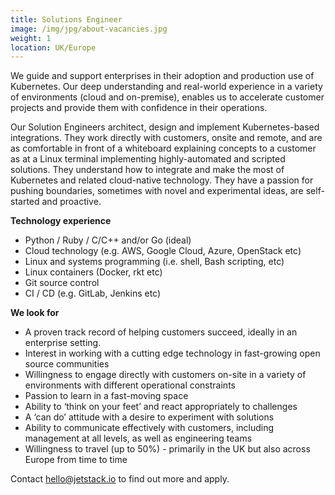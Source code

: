 ```yaml
---
title: Solutions Engineer
image: /img/jpg/about-vacancies.jpg
weight: 1
location: UK/Europe
---
```


We guide and support enterprises in their adoption and production use of Kubernetes. Our deep understanding and real-world experience in a variety of environments (cloud and on-premise), enables us to accelerate customer projects and provide them with confidence in their operations.

Our Solution Engineers architect, design and implement Kubernetes-based integrations. They work directly with customers, onsite and remote, and are as comfortable in front of a whiteboard explaining concepts to a customer as at a Linux terminal implementing highly-automated and scripted solutions. They understand how to integrate and make the most of Kubernetes and related cloud-native technology. They have a passion for pushing boundaries, sometimes with novel and experimental ideas, are self-started and proactive.

**Technology experience**

* Python / Ruby / C/C++ and/or Go (ideal)
* Cloud technology (e.g. AWS, Google Cloud, Azure, OpenStack etc)
* Linux and systems programming (i.e. shell, Bash scripting, etc)
* Linux containers (Docker, rkt etc)
* Git source control
* CI / CD (e.g. GitLab, Jenkins etc)

**We look for**

* A proven track record of helping customers succeed, ideally in an enterprise setting.
* Interest in working with a cutting edge technology in fast-growing open source communities
* Willingness to engage directly with customers on-site in a variety of environments with different operational constraints
* Passion to learn in a fast-moving space
* Ability to ‘think on your feet’ and react appropriately to challenges
* A ‘can do’ attitude with a desire to experiment with solutions
* Ability to communicate effectively with customers, including management at all levels, as well as engineering teams
* Willingness to travel (up to 50%) - primarily in the UK but also across Europe from time to time


Contact <a href="mailto:hello@jetstack.io">hello@jetstack.io</a> to find out more and apply.